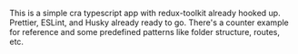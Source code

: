 This is a simple cra typescript app with redux-toolkit already hooked up. Prettier, ESLint, and Husky already ready to go.
There's a counter example for reference and some predefined patterns like folder structure, routes, etc.
